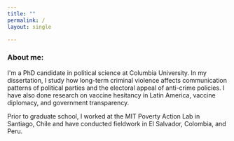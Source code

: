 ```yaml
---
title: ""
permalink: /
layout: single

---
```


### About me:
I'm a PhD candidate in political science at Columbia University. In my dissertation, I study how long-term criminal violence affects communication patterns of political parties and the electoral appeal of anti-crime policies. I have also done research on vaccine hesitancy in Latin America, vaccine diplomacy, and government transparency.  

Prior to graduate school, I worked at the MIT Poverty Action Lab in Santiago, Chile and have conducted fieldwork in El Salvador, Colombia, and Peru. 




